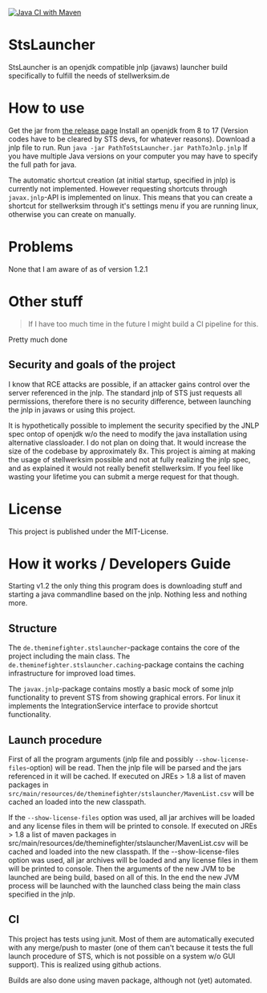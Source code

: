 [![Java CI with Maven](https://github.com/TheMinefighter/StsLauncher/actions/workflows/maven.yml/badge.svg)](https://github.com/TheMinefighter/StsLauncher/actions/workflows/maven.yml)
# StsLauncher
StsLauncher is an openjdk compatible jnlp (javaws) launcher build specifically to fulfill the needs of stellwerksim.de
# How to use
Get the jar from [the release page](https://github.com/TheMinefighter/StsLauncher/releases/)
Install an openjdk from 8 to 17 (Version codes have to be cleared by STS devs, for whatever reasons).
Download a jnlp file to run.
Run `java -jar PathToStsLauncher.jar PathToJnlp.jnlp`
If you have multiple Java versions on your computer you may have to specify the full path for java.

The automatic shortcut creation (at initial startup, specified in jnlp) is currently not implemented.
However requesting shortcuts through `javax.jnlp`-API is implemented on linux.
This means that you can create a shortcut for stellwerksim through it's settings menu if you are running linux, otherwise you can create on manually.
# Problems
None that I am aware of as of version 1.2.1
# Other stuff
> If I have too much time in the future I might build a CI pipeline for this.

Pretty much done

## Security and goals of the project
I know that RCE attacks are possible, if an attacker gains control over the server referenced in the jnlp.
The standard jnlp of STS just requests all permissions, therefore there is no security difference, between launching the jnlp in javaws or using this project.

It is hypothetically possible to implement the security specified by the JNLP spec ontop of openjdk w/o the need to modify the java installation using alternative classloader.
I do not plan on doing that. It would increase the size of the codebase by approximately 8x.
This project is aiming at making the usage of stellwerksim possible and not at fully realizing the jnlp spec, and as explained it would not really benefit stellwerksim.
If you feel like wasting your lifetime you can submit a merge request for that though. 
# License
This project is published under the MIT-License.
# How it works / Developers Guide
Starting v1.2 the only thing this program does is downloading stuff and starting a java commandline based on the jnlp. Nothing less and nothing more.
## Structure
The `de.theminefighter.stslauncher`-package contains the core of the project including the main class.
The `de.theminefighter.stslauncher.caching`-package contains the caching infrastructure for improved load times.

The `javax.jnlp`-package contains mostly a basic mock of some jnlp functionality to prevent STS from showing graphical errors.
For linux it implements the IntegrationService interface to provide shortcut functionality.
## Launch procedure
First of all the program arguments (jnlp file and possibly `--show-license-files`-option) will be read.
Then the jnlp file will be parsed and the jars referenced in it will be cached.
If executed on JREs > 1.8 a list of maven packages in `src/main/resources/de/theminefighter/stslauncher/MavenList.csv` will be cached an loaded into the new classpath.

If the `--show-license-files` option was used, all jar archives will be loaded and any license files in them will be printed to console.
If executed on JREs > 1.8 a list of maven packages in src/main/resources/de/theminefighter/stslauncher/MavenList.csv will be cached and loaded into the new classpath.
If the --show-license-files option was used, all jar archives will be loaded and any license files in them will be printed to console.
Then the arguments of the new JVM to be launched are being build, based on all of this.
In the end the new JVM process will be launched with the launched class being the main class specified in the jnlp.
## CI 
This project has tests using junit.
Most of them are automatically executed with any merge/push to master 
(one of them can't because it tests the full launch procedure of STS, which is not possible on a system w/o GUI support).
This is realized using github actions.

Builds are also done using maven package, although not (yet) automated.
